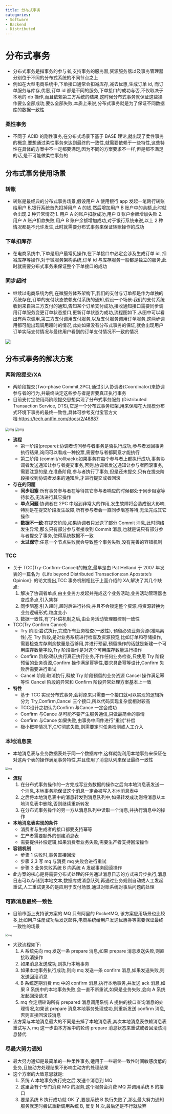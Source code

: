 ```yaml
---
title: 分布式事务
categories:
- Software
- Backend
- Distributed
---
```

# 分布式事务

- 分布式事务是指事务的参与者,支持事务的服务器,资源服务器以及事务管理器分别位于不同的分布式系统的不同节点之上
- 例如在大型电商系统中,下单接口通常会扣减库存,减去优惠,生成订单 id, 而订单服务与库存,优惠,订单 id 都是不同的服务,下单接口的成功与否,不仅取决于本地的 db 操作,而且依赖第三方系统的结果,这时候分布式事务就保证这些操作要么全部成功,要么全部失败,本质上来说,分布式事务就是为了保证不同数据库的数据一致性

### 柔性事务

- 不同于 ACID 的刚性事务,在分布式场景下基于 BASE 理论,就出现了柔性事务的概念,要想通过柔性事务来达到最终的一致性,就需要依赖于一些特性,这些特性在具体的方案中不一定都要满足,因为不同的方案要求不一样,但是都不满足的话,是不可能做柔性事务的

## 分布式事务使用场景

### 转账

- 转账是最经典的分布式事务场景,假设用户 A 使用银行 app 发起一笔跨行转账给用户 B,银行系统首先扣掉用户 A 的钱,然后增加用户 B 账户中的余额,此时就会出现 2 种异常情况:1. 用户 A 的账户扣款成功,用户 B 账户余额增加失败 2. 用户 A 账户扣款失败,用户 B 账户余额增加成功,对于银行系统来说,以上 2 种情况都是不允许发生,此时就需要分布式事务来保证转账操作的成功

### 下单扣库存

- 在电商系统中,下单是用户最常见操作,在下单接口中必定会涉及生成订单 id, 扣减库存等操作,对于微服务架构系统,订单 id 与库存服务一般都是独立的服务,此时就需要分布式事务来保证整个下单接口的成功

### 同步超时

- 继续以电商系统为例,在微服务体系架构下,我们的支付与订单都是作为单独的系统存在,订单的支付状态依赖支付系统的通知,假设一个场景:我们的支付系统收到来自第三方支付的通知,告知某个订单支付成功,接收通知接口需要同步调用订单服务变更订单状态接口,更新订单状态为成功,流程图如下,从图中可以看出有两次调用,第三方支付调用支付服务,以及支付服务调用订单服务,这两步调用都可能出现调用超时的情况,此处如果没有分布式事务的保证,就会出现用户订单实际支付情况与最终用户看到的订单支付情况不一致的情况

![](https://raw.githubusercontent.com/LuShan123888/Files/main/Pictures/2021-07-25-notify-message.png)

## 分布式事务的解决方案

### 两阶段提交/XA

- 两阶段提交(Two-phase Commit,2PC),通过引入协调者(Coordinator)来协调参与者的行为,并最终决定这些参与者是否要真正执行事务
- 目前支付宝使用两阶段提交思想实现了分布式事务服务 (Distributed Transaction Service, DTS),它是一个分布式事务框架,用来保障在大规模分布式环境下事务的最终一致性,具体可参考支付宝官方文档:https://tech.antfin.com/docs/2/46887

<img src="https://raw.githubusercontent.com/LuShan123888/Files/main/Pictures/2021-07-25-44d33643-1004-43a3-b99a-4d688a08d0a1.png" alt="img" style="zoom:67%;" />

<img src="https://raw.githubusercontent.com/LuShan123888/Files/main/Pictures/2021-07-25-d2ae9932-e2b1-4191-8ee9-e573f36d3895.png" alt="img" style="zoom:67%;" />

- **流程**
    - 第一阶段(prepare):协调者询问参与者事务是否执行成功,参与者发回事务执行结果,询问可以看成一种投票,需要参与者都同意才能执行
    - 第二阶段 (commit/rollback):如果事务在每个参与者上都执行成功,事务协调者发送通知让参与者提交事务,否则,协调者发送通知让参与者回滚事务,需要注意的是,在准备阶段,参与者执行了事务,但是还未提交,只有在提交阶段接收到协调者发来的通知后,才进行提交或者回滚
- **存在的问题**
    - **同步阻塞**:所有事务参与者在等待其它参与者响应的时候都处于同步阻塞等待状态,无法进行其它操作
    - **单点问题**:协调者在 2PC 中起到非常大的作用,发生故障将会造成很大影响,特别是在提交阶段发生故障,所有参与者会一直同步阻塞等待,无法完成其它操作
    - **数据不一致**:在提交阶段,如果协调者只发送了部分 Commit 消息,此时网络发生异常,那么只有部分参与者接收到 Commit 消息,也就是说只有部分参与者提交了事务,使得系统数据不一致
    - **太过保守**:任意一个节点失败就会导致整个事务失败,没有完善的容错机制

### TCC

- 关于 TCC(Try-Confirm-Cancel)的概念,最早是由 Pat Helland 于 2007 年发表的一篇名为《Life beyond Distributed Transactions:an Apostate’s Opinion》的论文提出,TCC 事务机制相比于上面介绍的 XA,解决了其几个缺点:
    1. 解决了协调者单点,由主业务方发起并完成这个业务活动,业务活动管理器也变成多点,引入集群
    2. 同步阻塞:引入超时,超时后进行补偿,并且不会锁定整个资源,将资源转换为业务逻辑形式,粒度变小
    3. 数据一致性,有了补偿机制之后,由业务活动管理器控制一致性
- TCC(Try Confirm Cancel)
    - Try 阶段:尝试执行,完成所有业务检查(一致性), 预留必须业务资源(准隔离性),在 Try 阶段,是对业务系统进行检查及资源预览,比如订单和存储操作,需要检查库存剩余数量是否够用,并进行预留,预留操作的话就是新建一个可用库存数量字段,Try 阶段操作是对这个可用库存数量进行操作
    - Confirm 阶段:确认执行真正执行业务,不作任何业务检查,只使用 Try 阶段预留的业务资源,Confirm 操作满足幂等性,要求具备幂等设计,Confirm 失败后需要进行重试
    - Cancel 阶段:取消执行,释放 Try 阶段预留的业务资源 Cancel 操作满足幂等性 Cancel 阶段的异常和 Confirm 阶段异常处理方案基本上一致
- **特性**
    - 基于 TCC 实现分布式事务,会将原来只需要一个接口就可以实现的逻辑拆分为 Try,Confirm,Cancel 三个接口,所以代码实现复杂度相对较高
    - TCC设计之初认为Confirm 与Cance 一定会成功
    - Confirm 与Cance 尽可能不要产生服务通信,只做最简单的事情
    - Confirm 与Cance 如果失败,由事务中间件进行"重试”补偿
    - 极小概率情况下,C/C彻底失败,则需要定时任务检测或人工介入

### 本地消息表

- 本地消息表与业务数据表处于同一个数据库中,这样就能利用本地事务来保证在对这两个表的操作满足事务特性,并且使用了消息队列来保证最终一致性

<img src="https://raw.githubusercontent.com/LuShan123888/Files/main/Pictures/2021-07-25-476329d4-e2ef-4f7b-8ac9-a52a6f784600-20210725182331988.png" alt="img" style="zoom: 50%;" />

- **流程**
    1. 在分布式事务操作的一方完成写业务数据的操作之后向本地消息表发送一个消息,本地事务能保证这个消息一定会被写入本地消息表中
    2. 之后将本地消息表中的消息转发到消息队列中,如果转发成功则将消息从本地消息表中删除,否则继续重新转发
    3. 在分布式事务操作的另一方从消息队列中读取一个消息,并执行消息中的操作
- **本地消息表实现的条件**
    - 消费者与生成者的接口都要支持幂等
    - 生产者需要额外的创建消息表
    - 需要提供补偿逻辑,如果消费者业务失败,需要生产者支持回滚操作
- **容错机制**
    - 步骤 1 失败时,事务直接回滚
    - 步骤 2,3 写 mq 与消费 mq 失败会进行重试
    - 步骤 3 业务失败系统 B 向系统 A 发起事务回滚操作
- 此方案的核心是将需要分布式处理的任务通过消息日志的方式来异步执行,消息日志可以存储到本地文本,数据库或消息队列,再通过业务规则自动或人工发起重试,人工重试更多的是应用于支付场景,通过对账系统对事后问题的处理

### 可靠消息最终一致性

- 目前市面上支持该方案的 MQ 只有阿里的 RocketMQ, 该方案应用场景也比较多,比如用户注册成功后发送邮件,电商系统给用户发送优惠券等需要保证最终一致性的场景

<img src="https://raw.githubusercontent.com/LuShan123888/Files/main/Pictures/2021-07-25-mq-message.jpg" alt="img" style="zoom:50%;" />

- 大致流程如下:
    1. A 系统先向 mq 发送一条 prepare 消息,如果 prepare 消息发送失败,则直接取消操作
    2. 如果消息发送成功,则执行本地事务
    3. 如果本地事务执行成功,则向 mq 发送一条 confirm 消息,如果发送失败,则发送回滚消息
    4. B 系统定期消费 mq 中的 confirm 消息,执行本地事务,并发送 ack 消息,如果 B 系统中的本地事务失败,会一直不断重试,如果是业务失败,会向 A 系统发起回滚请求
    5. mq 会定期轮询所有 prepared 消息调用系统 A 提供的接口查询消息的处理情况,如果该 prepare 消息本地事务处理成功,则重新发送 confirm 消息,否则直接回滚该消息
- 该方案与本地消息最大的不同是去掉了本地消息表,其次本地消息表依赖消息表重试写入 mq 这一步由本方案中的轮询 prepare 消息状态来重试或者回滚该消息替代

### 尽最大努力通知

- 最大努力通知是最简单的一种柔性事务,适用于一些最终一致性时间敏感度低的业务,且被动方处理结果不影响主动方的处理结果
- 这个方案的大致意思就是:
    1. 系统 A 本地事务执行完之后,发送个消息到 MQ
    2. 这里会有个专门消费 MQ 的服务,这个服务会消费 MQ 并调用系统 B 的接口
    3. 要是系统 B 执行成功就 OK 了,要是系统 B 执行失败了,那么最大努力通知服务就定时尝试重新调用系统 B, 反复 N 次,最后还是不行就放弃

